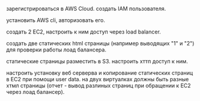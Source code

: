 зарегистрироваться в AWS Cloud. создать IAM пользователя.

установить AWS cli, авторизовать его.

создать 2 ЕС2, настроить к ним доступ через load balancer.

создать две статических html страницы (например выводящих "1" и "2") для проверки работы лоад балансера.

статические страницы разместить в S3. настроить хттп доступ к ним.

настроить установку веб серверва и копирование статических страниц в ЕС2 при помощи user data. на двух виртуалках должны быть разные хтмл страницы (отчет - вывод разлиных страниц при обращении к ЕС2 через лоад балансер).
